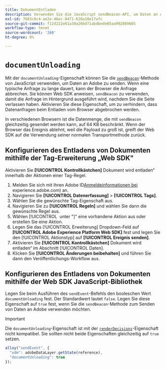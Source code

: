 ```yaml
---
title: DokumentEntladen
description: Verwenden Sie die JavaScript sendBeacon-API, um Daten an Adobe zu senden.
exl-id: 7683c0c4-ae2e-46ec-8471-628a10e17afc
source-git-commit: f12d222e81a39a26bd71ab4bede05aa992889605
workflow-type: tm+mt
source-wordcount: '268'
ht-degree: 0%

---
```


# `documentUnloading`

Mit der `documentUnloading`-Eigenschaft können Sie die [`sendBeacon`](https://developer.mozilla.org/en-US/docs/Web/API/Navigator/sendBeacon)-Methode von JavaScript verwenden, um Daten an Adobe zu senden. Wenn eine typische Anfrage zu lange dauert, kann der Browser die Anfrage abbrechen. Sie können Web SDK anweisen, `sendBeacon` zu verwenden, damit die Anfrage im Hintergrund ausgeführt wird, nachdem Sie die Seite verlassen haben. Aktivieren Sie diese Eigenschaft, um zu verhindern, dass Datenanfragen beim Entladen vom Browser abgebrochen werden.

In verschiedenen Browsern ist die Datenmenge, die mit `sendBeacon` gleichzeitig gesendet werden kann, auf 64 KB beschränkt. Wenn der Browser das Ereignis ablehnt, weil die Payload zu groß ist, greift der Web SDK auf die Verwendung seiner normalen Transportmethode zurück.

## Konfigurieren des Entladens von Dokumenten mithilfe der Tag-Erweiterung „Web SDK&quot;

Aktivieren Sie **[!UICONTROL Kontrollkästchen]** Dokument wird entladen“ innerhalb der Aktionen einer Tag-Regel.

1. Melden Sie sich mit Ihren Adobe ID[Anmeldeinformationen bei ](https://experience.adobe.com)experience.adobe.com) an.
1. Navigieren Sie **[!UICONTROL Datenerfassung]** > **[!UICONTROL Tags]**.
1. Wählen Sie die gewünschte Tag-Eigenschaft aus.
1. Navigieren Sie zu **[!UICONTROL Regeln]** und wählen Sie dann die gewünschte Regel aus.
1. Wählen [!UICONTROL &#x200B; unter &quot;]&quot; eine vorhandene Aktion aus oder erstellen Sie eine Aktion.
1. Legen Sie das [!UICONTROL Erweiterung] Dropdown-Feld auf **[!UICONTROL Adobe Experience Platform Web SDK]** fest und legen Sie den [!UICONTROL Aktionstyp] auf **[!UICONTROL Ereignis senden]**.
1. Aktivieren Sie **[!UICONTROL Kontrollkästchen]** Dokument wird entladen“ im Abschnitt [!UICONTROL Daten].
1. Klicken Sie **[!UICONTROL Änderungen beibehalten]** und führen Sie dann den Veröffentlichungs-Workflow aus.

## Konfigurieren des Entladens von Dokumenten mithilfe der Web SDK JavaScript-Bibliothek

Legen Sie beim Ausführen des `sendEvent`-Befehls den booleschen Wert `documentUnloading` fest. Der Standardwert lautet `false`. Legen Sie diese Eigenschaft auf `true` fest, wenn Sie die `sendBeacon`-Methode zum Senden von Daten an Adobe verwenden möchten.

>[!IMPORTANT]
>
>Die `documentUnloading`-Eigenschaft ist mit der [`renderDecisions`](renderdecisions.md)-Eigenschaft nicht kompatibel. Sie sollten nicht beide Eigenschaften gleichzeitig auf `true` setzen.

```js
alloy("sendEvent", {
  "xdm": adobeDataLayer.getState(reference),
  "documentUnloading": true
});
```
